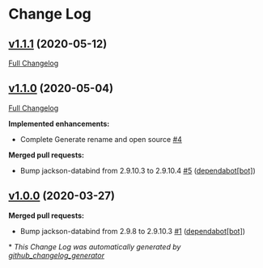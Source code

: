 # Change Log

## [v1.1.1](https://github.com/NASA-PDS/mi-label/tree/v1.1.1) (2020-05-12)
[Full Changelog](https://github.com/NASA-PDS/mi-label/compare/v1.1.0...v1.1.1)

## [v1.1.0](https://github.com/NASA-PDS/mi-label/tree/v1.1.0) (2020-05-04)
[Full Changelog](https://github.com/NASA-PDS/mi-label/compare/v1.0.0...v1.1.0)

**Implemented enhancements:**

- Complete Generate rename and open source [\#4](https://github.com/NASA-PDS/mi-label/issues/4)

**Merged pull requests:**

- Bump jackson-databind from 2.9.10.3 to 2.9.10.4 [\#5](https://github.com/NASA-PDS/mi-label/pull/5) ([dependabot[bot]](https://github.com/apps/dependabot))

## [v1.0.0](https://github.com/NASA-PDS/mi-label/tree/v1.0.0) (2020-03-27)
**Merged pull requests:**

- Bump jackson-databind from 2.9.8 to 2.9.10.3 [\#1](https://github.com/NASA-PDS/mi-label/pull/1) ([dependabot[bot]](https://github.com/apps/dependabot))



\* *This Change Log was automatically generated by [github_changelog_generator](https://github.com/skywinder/Github-Changelog-Generator)*